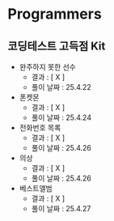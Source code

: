 # Programmers

## 코딩테스트 고득점 Kit
- 완주하지 못한 선수
  - 결과 : [ X ]
  - 풀이 날짜 : 25.4.22
- 폰켓몬
  - 결과 : [ X ]
  - 풀이 날짜 : 25.4.24
- 전화번호 목록
  - 결과 : [ X ]
  - 풀이 날짜 : 25.4.26
- 의상
  - 결과 : [ X ]
  - 풀이 날짜 : 25.4.26
- 베스트앨범
  - 결과 : [ X ]
  - 풀이 날짜 : 25.4.27